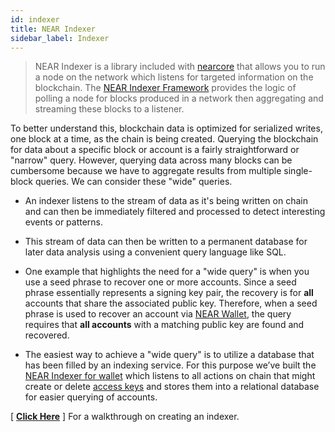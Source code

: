 ```yaml
---
id: indexer
title: NEAR Indexer
sidebar_label: Indexer
---
```


> NEAR Indexer is a library included with [nearcore](https://github.com/near/nearcore) that allows you to run a node on the network which listens for targeted information on the blockchain. The [NEAR Indexer Framework](/docs/tools/near-indexer-framework) provides the logic of polling a node for blocks produced in a network then aggregating and streaming these blocks to a listener.

To better understand this, blockchain data is optimized for serialized writes, one block at a time, as the chain is being created. Querying the blockchain for data about a specific block or account is a fairly straightforward or "narrow" query. However, querying data across many blocks can be cumbersome because we have to aggregate results from multiple single-block queries. We can consider these "wide" queries.

- An indexer listens to the stream of data as it's being written on chain and can then be immediately filtered and processed to detect interesting events or patterns.
- This stream of data can then be written to a permanent database for later data analysis using a convenient query language like SQL.

- One example that highlights the need for a "wide query" is when you use a seed phrase to recover one or more accounts. Since a seed phrase essentially represents a signing key pair, the recovery is for **all** accounts that share the associated public key. Therefore, when a seed phrase is used to recover an account via [NEAR Wallet](https://wallet.near.org/), the query requires that **all accounts** with a matching public key are found and recovered.

- The easiest way to achieve a "wide query" is to utilize a database that has been filled by an indexing service. For this purpose we’ve built the [NEAR Indexer for wallet](https://github.com/near/near-indexer-for-wallet) which listens to all actions on chain that might create or delete [access keys](/docs/concepts/account#access-keys) and stores them into a relational database for easier querying of accounts.

[ **[Click Here](/docs/tutorials/near-indexer)** ] For a walkthrough on creating an indexer.
